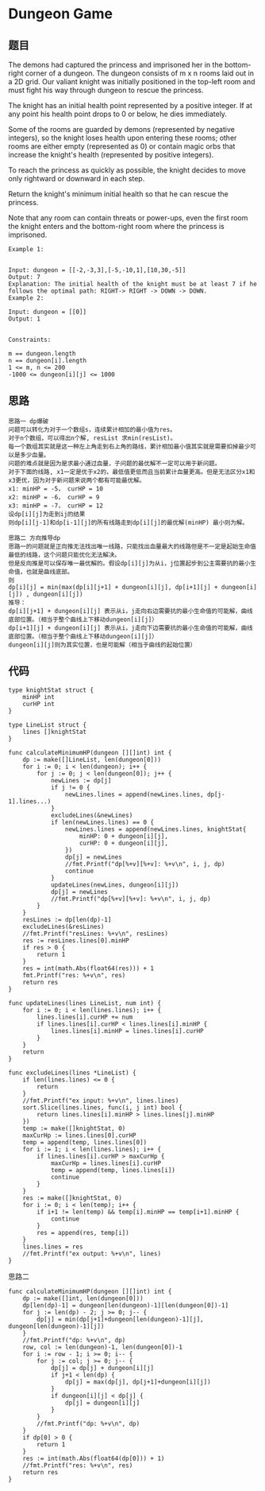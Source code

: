 # Dungeon Game 


## 题目

The demons had captured the princess and imprisoned her in the bottom-right corner of a dungeon. The dungeon consists of m x n rooms laid out in a 2D grid. Our valiant knight was initially positioned in the top-left room and must fight his way through dungeon to rescue the princess.

The knight has an initial health point represented by a positive integer. If at any point his health point drops to 0 or below, he dies immediately.

Some of the rooms are guarded by demons (represented by negative integers), so the knight loses health upon entering these rooms; other rooms are either empty (represented as 0) or contain magic orbs that increase the knight's health (represented by positive integers).

To reach the princess as quickly as possible, the knight decides to move only rightward or downward in each step.

Return the knight's minimum initial health so that he can rescue the princess.

Note that any room can contain threats or power-ups, even the first room the knight enters and the bottom-right room where the princess is imprisoned.

```
Example 1:


Input: dungeon = [[-2,-3,3],[-5,-10,1],[10,30,-5]]
Output: 7
Explanation: The initial health of the knight must be at least 7 if he follows the optimal path: RIGHT-> RIGHT -> DOWN -> DOWN.
Example 2:

Input: dungeon = [[0]]
Output: 1


Constraints:

m == dungeon.length
n == dungeon[i].length
1 <= m, n <= 200
-1000 <= dungeon[i][j] <= 1000
```

## 思路

```
思路一 dp爆破
问题可以转化为对于一个数组s，连续累计相加的最小值为res。
对于n个数组，可以得出n个解, resList 求min(resList)。
每一个数组其实就是这一种左上角走到右上角的路线，累计相加最小值其实就是需要扣掉最少可以是多少血量。
问题的难点就是因为是求最小通过血量，子问题的最优解不一定可以用于新问题。
对于下面的线路, x1一定是优于x2的，最低值更低而且当前累计血量更高。但是无法区分x1和x3更优，因为对于新问题来说两个都有可能最优解。
x1: minHP = -5， curHP = 10
x2: minHP = -6， curHP = 9
x3: minHP = -7， curHP = 12
设dp[i][j]为走到ij的结果
则dp[i][j-1]和dp[i-1][j]的所有线路走到dp[i][j]的最优解(minHP) 最小则为解。
```

```
思路二 方向推导dp
思路一的问题就是正向推无法找出唯一线路，只能找出血量最大的线路但是不一定是起始生命值最低的线路，这个问题只能优化无法解决。
但是反向推是可以保存唯一最优解的。假设dp[i][j]为从i，j位置起步到公主需要抗的最小生命值，也就是曲线底部。
则 
dp[i][j] = min(max(dp[i][j+1] + dungeon[i][j], dp[i+1][j] + dungeon[i][j]) , dungeon[i][j])
推导：
dp[i][j+1] + dungeon[i][j] 表示从i，j走向右边需要抗的最小生命值的可能解，曲线底部位置。（相当于整个曲线上下移动dungeon[i][j]）
dp[i+1][j] + dungeon[i][j] 表示从i，j走向下边需要抗的最小生命值的可能解，曲线底部位置。（相当于整个曲线上下移动dungeon[i][j]）
dungeon[i][j]则为其实位置，也是可能解（相当于曲线的起始位置）
```

## 代码
```
type knightStat struct {
	minHP int
	curHP int
}

type LineList struct {
	lines []knightStat
}

func calculateMinimumHP(dungeon [][]int) int {
	dp := make([]LineList, len(dungeon[0]))
	for i := 0; i < len(dungeon); i++ {
		for j := 0; j < len(dungeon[0]); j++ {
			newLines := dp[j]
			if j != 0 {
				newLines.lines = append(newLines.lines, dp[j-1].lines...)
			}
			excludeLines(&newLines)
			if len(newLines.lines) == 0 {
				newLines.lines = append(newLines.lines, knightStat{
					minHP: 0 + dungeon[i][j],
					curHP: 0 + dungeon[i][j],
				})
				dp[j] = newLines
				//fmt.Printf("dp[%+v][%+v]: %+v\n", i, j, dp)
				continue
			}
			updateLines(newLines, dungeon[i][j])
			dp[j] = newLines
			//fmt.Printf("dp[%+v][%+v]: %+v\n", i, j, dp)
		}
	}
	resLines := dp[len(dp)-1]
	excludeLines(&resLines)
	//fmt.Printf("resLines: %+v\n", resLines)
	res := resLines.lines[0].minHP
	if res > 0 {
		return 1
	}
	res = int(math.Abs(float64(res))) + 1
	fmt.Printf("res: %+v\n", res)
	return res
}

func updateLines(lines LineList, num int) {
	for i := 0; i < len(lines.lines); i++ {
		lines.lines[i].curHP += num
		if lines.lines[i].curHP < lines.lines[i].minHP {
			lines.lines[i].minHP = lines.lines[i].curHP
		}
	}
	return
}

func excludeLines(lines *LineList) {
	if len(lines.lines) <= 0 {
		return
	}
	//fmt.Printf("ex input: %+v\n", lines.lines)
	sort.Slice(lines.lines, func(i, j int) bool {
		return lines.lines[i].minHP > lines.lines[j].minHP
	})
	temp := make([]knightStat, 0)
	maxCurHp := lines.lines[0].curHP
	temp = append(temp, lines.lines[0])
	for i := 1; i < len(lines.lines); i++ {
		if lines.lines[i].curHP > maxCurHp {
			maxCurHp = lines.lines[i].curHP
			temp = append(temp, lines.lines[i])
			continue
		}
	}
	res := make([]knightStat, 0)
	for i := 0; i < len(temp); i++ {
		if i+1 != len(temp) && temp[i].minHP == temp[i+1].minHP {
			continue
		}
		res = append(res, temp[i])
	}
	lines.lines = res
	//fmt.Printf("ex output: %+v\n", lines)
}

```

思路二
```
func calculateMinimumHP(dungeon [][]int) int {
	dp := make([]int, len(dungeon[0]))
	dp[len(dp)-1] = dungeon[len(dungeon)-1][len(dungeon[0])-1]
	for j := len(dp) - 2; j >= 0; j-- {
		dp[j] = min(dp[j+1]+dungeon[len(dungeon)-1][j], dungeon[len(dungeon)-1][j])
	}
	//fmt.Printf("dp: %+v\n", dp)
	row, col := len(dungeon)-1, len(dungeon[0])-1
	for i := row - 1; i >= 0; i-- {
		for j := col; j >= 0; j-- {
			dp[j] = dp[j] + dungeon[i][j]
			if j+1 < len(dp) {
				dp[j] = max(dp[j], dp[j+1]+dungeon[i][j])
			}
			if dungeon[i][j] < dp[j] {
				dp[j] = dungeon[i][j]
			}
		}
		//fmt.Printf("dp: %+v\n", dp)
	}
	if dp[0] > 0 {
		return 1
	}
	res := int(math.Abs(float64(dp[0])) + 1)
	//fmt.Printf("res: %+v\n", res)
	return res
}
```
